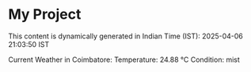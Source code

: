 # My Project

This content is dynamically generated in Indian Time (IST): 2025-04-06 21:03:50 IST


Current Weather in Coimbatore:
Temperature: 24.88 °C
Condition: mist
